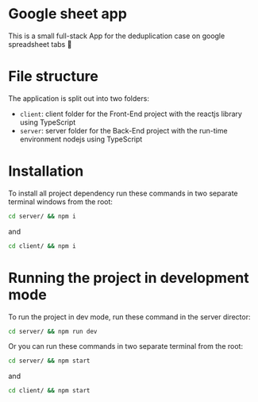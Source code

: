 # Google sheet app

This is a small full-stack App for the deduplication case on google spreadsheet tabs 🚀

# File structure

The application is split out into two folders:

- `client`: client folder for the Front-End project with the reactjs library using TypeScript
- `server`: server folder for the Back-End project with the run-time environment nodejs using TypeScript

# Installation

To install all project dependency run these commands in two separate terminal windows from the root:

```bash
cd server/ && npm i
```

and

```bash
cd client/ && npm i
```

# Running the project in development mode

To run the project in dev mode, run these command in the server director:

```bash
cd server/ && npm run dev
```

Or you can run these commands in two separate terminal from the root:

```bash
cd server/ && npm start
```

and

```bash
cd client/ && npm start
```
